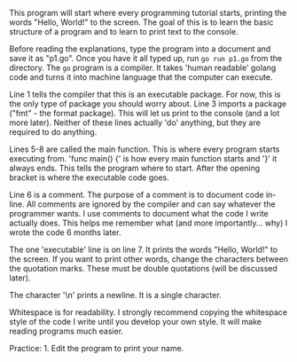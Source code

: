 This program will start where every programming tutorial starts, printing the words "Hello, World!" to the screen. The goal of this is to learn the basic structure of a program and to learn to print text to the console.

Before reading the explanations, type the program into a document and save it as "p1.go". Once you have it all typed up, run `go run p1.go` from the directory. The `go` program is a compiler. It takes 'human readable' golang code and turns it into machine language that the computer can execute.

Line 1 tells the compiler that this is an executable package. For now, this is the only type of package you should worry about. Line 3 imports a package ("fmt" - the format package). This will let us print to the console (and a lot more later). Neither of these lines actually 'do' anything, but they are required to do anything.

Lines 5-8 are called the main function. This is where every program starts executing from. 'func main() {' is how every main function starts and '}' it always ends. This tells the program where to start. After the opening bracket is where the executable code goes.

Line 6 is a comment. The purpose of a comment is to document code in-line. All comments are ignored by the compiler and can say whatever the programmer wants. I use comments to document what the code I write actually does. This helps me remember what (and more importantly... why) I wrote the code 6 months later.

The one 'executable' line is on line 7. It prints the words "Hello, World!" to the screen. If you want to print other words, change the characters between the quotation marks. These must be double quotations (will be discussed later).

The character '\n' prints a newline. It is a single character.

Whitespace is for readability. I strongly recommend copying the whitespace style of the code I write until you develop your own style. It will make reading programs much easier.

Practice:
    1. Edit the program to print your name.
